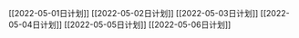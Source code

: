 [[2022-05-01日计划]]
[[2022-05-02日计划]]
[[2022-05-03日计划]]
[[2022-05-04日计划]]
[[2022-05-05日计划]]
[[2022-05-06日计划]]